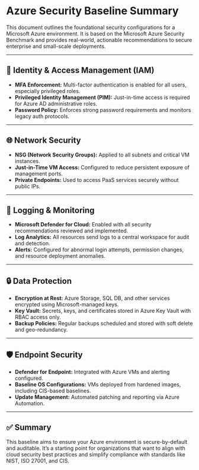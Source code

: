 # Azure Security Baseline Summary

This document outlines the foundational security configurations for a Microsoft Azure environment. It is based on the Microsoft Azure Security Benchmark and provides real-world, actionable recommendations to secure enterprise and small-scale deployments.

---

## 🔐 Identity & Access Management (IAM)

- **MFA Enforcement:** Multi-factor authentication is enabled for all users, especially privileged roles.
- **Privileged Identity Management (PIM):** Just-in-time access is required for Azure AD administrative roles.
- **Password Policy:** Enforces strong password requirements and monitors legacy auth protocols.

---

## 🌐 Network Security

- **NSG (Network Security Groups):** Applied to all subnets and critical VM instances.
- **Just-in-Time VM Access:** Configured to reduce persistent exposure of management ports.
- **Private Endpoints:** Used to access PaaS services securely without public IPs.

---

## 🧾 Logging & Monitoring

- **Microsoft Defender for Cloud:** Enabled with all security recommendations reviewed and implemented.
- **Log Analytics:** All resources send logs to a central workspace for audit and detection.
- **Alerts:** Configured for abnormal login attempts, permission changes, and resource deployment anomalies.

---

## 🔒 Data Protection

- **Encryption at Rest:** Azure Storage, SQL DB, and other services encrypted using Microsoft-managed keys.
- **Key Vault:** Secrets, keys, and certificates stored in Azure Key Vault with RBAC access only.
- **Backup Policies:** Regular backups scheduled and stored with soft delete and geo-redundancy.

---

## 🛡️ Endpoint Security

- **Defender for Endpoint:** Integrated with Azure VMs and alerting configured.
- **Baseline OS Configurations:** VMs deployed from hardened images, including CIS-based baselines.
- **Update Management:** Automated patching and reporting via Azure Automation.

---

## ✅ Summary

This baseline aims to ensure your Azure environment is secure-by-default and auditable. It’s a starting point for organizations that want to align with cloud security best practices and simplify compliance with standards like NIST, ISO 27001, and CIS.
